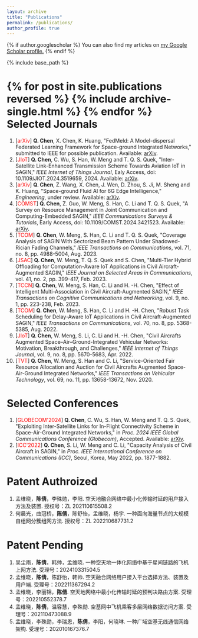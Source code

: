 ```yaml
---
layout: archive
title: "Publications"
permalink: /publications/
author_profile: true
---
```


{% if author.googlescholar %}
  You can also find my articles on <u><a href="{{author.googlescholar}}">my Google Scholar profile</a>.</u>
{% endif %}

{% include base_path %}

{% for post in site.publications reversed %}
  {% include archive-single.html %}
{% endfor %}
Selected Journals
==

1.  \[<font color = "red">arXiv</font>\] **Q. Chen**, X. Chen, K. Huang, "FedMeld: A Model-dispersal Federated Learning Framework for Space-ground Integrated Networks," submitted to IEEE for possible publication. Available: [arXiv](https://arxiv.org/abs/2412.17231).
2.  \[<font color = "red">JIoT</font>\] **Q. Chen**, C. Wu, S. Han, W. Meng and T. Q. S. Quek, "Inter-Satellite Link-Enhanced Transmission Scheme Towards Aviation IoT in SAGIN," *IEEE Internet of Things Journal*, Ealy Access, doi: 10.1109/JIOT.2024.3519659, 2024. Available: [arXiv](https://arxiv.org/abs/2405.18919).
3.  \[<font color = "red">arXiv</font>\] **Q. Chen**, Z. Wang, X. Chen, J. Wen, D. Zhou, S. Ji, M. Sheng and K. Huang, "Space-ground Fluid AI for 6G Edge Intelligence," *Engineering*, under review. Available: [arXiv](https://arxiv.org/abs/2411.15845).
4.  \[<font color = "red">COMST</font>\] **Q. Chen**, Z. Guo, W. Meng, S. Han, C. Li and T. Q. S. Quek, "A Survey on Resource Management in Joint Communication and Computing-Embedded SAGIN," *IEEE Communications Surveys & Tutorials*, Early Access, doi: 10.1109/COMST.2024.3421523. Available: [arXiv](https://arxiv.org/abs/2403.17400).
5.  \[<font color = "red">TCOM</font>\] **Q. Chen**, W. Meng, S. Han, C. Li and T. Q. S. Quek, "Coverage Analysis of SAGIN With Sectorized Beam Pattern Under Shadowed-Rician Fading Channels," *IEEE Transactions on Communications*, vol. 71, no. 8, pp. 4988-5004, Aug. 2023.
6.  \[<font color = "red">JSAC</font>\] **Q. Chen**, W. Meng, T. Q. S. Quek and S. Chen, "Multi-Tier Hybrid Offloading for Computation-Aware IoT Applications in Civil Aircraft-Augmented SAGIN," *IEEE Journal on Selected Areas in Communications*, vol. 41, no. 2, pp. 399-417, Feb. 2023.
7.  \[<font color = "red">TCCN</font>\] **Q. Chen**, W. Meng, S. Han, C. Li and H. -H. Chen, "Effect of Intelligent Multi-Association in Civil Aircraft-Augmented SAGIN," *IEEE Transactions on Cognitive Communications and Networking*, vol. 9, no. 1, pp. 223-238, Feb. 2023.
8.  \[<font color = "red">TCOM</font>\] **Q. Chen**, W. Meng, S. Han, C. Li and H. -H. Chen, "Robust Task Scheduling for Delay-Aware IoT Applications in Civil Aircraft-Augmented SAGIN," *IEEE Transactions on Communications*, vol. 70, no. 8, pp. 5368-5385, Aug. 2022.
9.  \[<font color = "red">JIoT</font>\] **Q. Chen**, W. Meng, S. Li, C. Li and H. -H. Chen, "Civil Aircrafts Augmented Space–Air–Ground-Integrated Vehicular Networks: Motivation, Breakthrough, and Challenges," *IEEE Internet of Things Journal*, vol. 9, no. 8, pp. 5670-5683, Apr. 2022.
10.  \[<font color = "red">TVT</font>\] **Q. Chen**, W. Meng, S. Han and C. Li, "Service-Oriented Fair Resource Allocation and Auction for Civil Aircrafts Augmented Space-Air-Ground Integrated Networks," *IEEE Transactions on Vehicular Technology*, vol. 69, no. 11, pp. 13658-13672, Nov. 2020.



Selected Conferences
==

1. \[<font color = "red">GLOBECOM'2024</font>\] **Q. Chen**, C. Wu, S. Han, W. Meng and T. Q. S. Quek, "Exploiting Inter-Satellite Links for In-Flight Connectivity Scheme in Space-Air-Ground Integrated Networks," in *Proc. 2024 IEEE Global Communications Conference (Globecom)*, Accepted. Available: [arXiv](https://arxiv.org/abs/2405.18919).
2. \[<font color = "red">ICC'2022</font>\] **Q. Chen**, S. Li, W. Meng and C. Li, "Capacity Analysis of Civil Aircraft in SAGIN," in *Proc. IEEE International Conference on Communications (ICC)*, Seoul, Korea, May 2022, pp. 1877-1882.


Patent Authroized
==

1. 孟维晓，**陈倩**，李殊勋，李阳. 空天地融合网络中最小化传输时延的用户接入方法及装置. 授权号：ZL 202110615508.2
2. 何晨光，曲冠桥，**陈倩**，陈舒怡，孟维晓，杨宇. 一种面向海量节点的大规模自组网分簇组网方法. 授权号：ZL 202210687731.2

Patent Pending
==
1. 吴尘雨，**陈倩**，韩帅，孟维晓. 一种空天地一体化网络中基于星间链路的飞机上网方法. 受理号：202410331504.5
2. 孟维晓，**陈倩**，陈舒怡，韩帅. 空天融合网络用户接入平台选择方法、装置及用户端. 受理号：202211367294.2
3. 孟维晓，李丽锦，**陈倩**. 空天地网络中最小化传输时延的预判决路由方案. 受理号：202210552378.7
4. 孟维晓，**陈倩**，温容慧，李殊勋. 空基网中飞机乘客多层网络数据访问方案. 受理号：202110473088.9
5. 孟维晓，李殊勋，李瑞恩，**陈倩**，李阳，何晓琳. 一种广域空基无线通信网络架构. 受理号：202010167376.7
